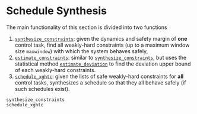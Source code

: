 # Schedule Synthesis

The main functionality of this section is divided into two functions
1. [`synthesize_constraints`](@ref): given the dynamics and safety margin of **one**
   control task, find all weakly-hard constraints (up to a maximum window size `maxwindow`)
   with which the system behaves safely,
2. [`estimate_constraints`](@ref): similar to [`synthesize_constraints`](@ref), but uses 
   the statistical method [`estimate_deviation`](@ref) to find the deviation upper bound of
   each weakly-hard constraints.
3. [`schedule_xghtc`](@ref): given the lists of safe weakly-hard constraints for **all** 
   control tasks, synthesizes a schedule so that they all behave safely (if such schedules 
   exist).

```@docs
synthesize_constraints
schedule_xghtc
```
